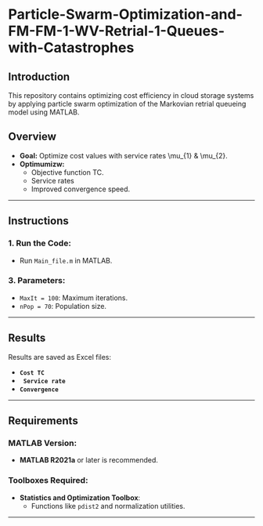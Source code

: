 # Particle-Swarm-Optimization-and-FM-FM-1-WV-Retrial-1-Queues-with-Catastrophes

## Introduction
This repository contains optimizing cost efficiency in cloud storage systems by applying particle swarm optimization of the Markovian retrial queueing model using MATLAB.
## Overview
- **Goal:** Optimize cost values with service rates \mu_{1} & \mu_{2}.
- **Optimumizw:**
  - Objective function TC.
  - Service rates
  - Improved convergence speed.
  

---

## Instructions

### 1. Run the Code:
- Run `Main_file.m` in MATLAB.

### 3. Parameters:
- `MaxIt = 100`: Maximum iterations.
- `nPop = 70`: Population size.

---

## Results

Results are saved as Excel files:
- **`Cost TC`**
- **` Service rate`**
- **`Convergence`** 

---

## Requirements

### MATLAB Version:
- **MATLAB R2021a** or later is recommended.

### Toolboxes Required:
- **Statistics and Optimization Toolbox**:
  - Functions like `pdist2` and normalization utilities.


---
